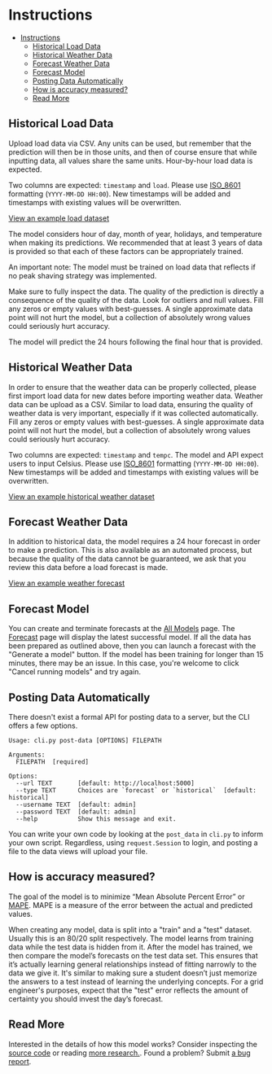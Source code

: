 # Instructions

- [Instructions](#instructions)
  - [Historical Load Data](#historical-load-data)
  - [Historical Weather Data](#historical-weather-data)
  - [Forecast Weather Data](#forecast-weather-data)
  - [Forecast Model](#forecast-model)
  - [Posting Data Automatically](#posting-data-automatically)
  - [How is accuracy measured?](#how-is-accuracy-measured)
  - [Read More](#read-more)

## Historical Load Data

Upload load data via CSV. Any units can be used, but remember that the prediction will then be in those units, and then of course ensure that while inputting data, all values share the same units. Hour-by-hour load data is expected.

Two columns are expected: `timestamp` and `load`. Please use [ISO_8601](https://en.wikipedia.org/wiki/ISO_8601) formatting (`YYYY-MM-DD HH:00`). New timestamps will be added and timestamps with existing values will be overwritten.

[View an example load dataset](https://gist.github.com/kmcelwee/ce163d8c9d2871ab4c652382431c7801)

The model considers hour of day, month of year, holidays, and temperature when making its predictions. We recommended that at least 3 years of data is provided so that each of these factors can be appropriately trained.

An important note: The model must be trained on load data that reflects if no peak shaving strategy was implemented. 

Make sure to fully inspect the data. The quality of the prediction is directly a consequence of the quality of the data. Look for outliers and null values. Fill any zeros or empty values with best-guesses. A single approximate data point will not hurt the model, but a collection of absolutely wrong values could seriously hurt accuracy.

The model will predict the 24 hours following the final hour that is provided.


## Historical Weather Data

In order to ensure that the weather data can be properly collected, please first import load data for new dates before importing weather data. Weather data can be upload as a CSV. Similar to load data, ensuring the quality of weather data is very important, especially if it was collected automatically. Fill any zeros or empty values with best-guesses. A single approximate data point will not hurt the model, but a collection of absolutely wrong values could seriously hurt accuracy.

Two columns are expected: `timestamp` and `tempc`. The model and API expect users to input Celsius. Please use [ISO_8601](https://en.wikipedia.org/wiki/ISO_8601) formatting (`YYYY-MM-DD HH:00`). New timestamps will be added and timestamps with existing values will be overwritten.

[View an example historical weather dataset](https://gist.github.com/kmcelwee/e56308a8096356fcdc699ca168904aa4)

## Forecast Weather Data

In addition to historical data, the model requires a 24 hour forecast in order to make a prediction. This is also available as an automated process, but because the quality of the data cannot be guaranteed, we ask that you review this data before a load forecast is made.

[View an example weather forecast](https://gist.github.com/kmcelwee/071cac5e2b20c2f260f1bf7f9b3387f3)

## Forecast Model

You can create and terminate forecasts at the [All Models](/all-models) page. The [Forecast](/forecast) page will display the latest successful model. If all the data has been prepared as outlined above, then you can launch a forecast with the "Generate a model" button. If the model has been training for longer than 15 minutes, there may be an issue. In this case, you're welcome to click "Cancel running models" and try again.

## Posting Data Automatically

There doesn't exist a formal API for posting data to a server, but the CLI
offers a few options.

```
Usage: cli.py post-data [OPTIONS] FILEPATH

Arguments:
  FILEPATH  [required]

Options:
  --url TEXT       [default: http://localhost:5000]
  --type TEXT      Choices are `forecast` or `historical`  [default: historical]
  --username TEXT  [default: admin]
  --password TEXT  [default: admin]
  --help           Show this message and exit.
```

You can write your own code by looking at the `post_data` in `cli.py` to inform your
own script. Regardless, using `request.Session` to login, and posting a file to the data views
will upload your file.

## How is accuracy measured?

The goal of the model is to minimize “Mean Absolute Percent Error” or [MAPE](https://en.m.wikipedia.org/wiki/Mean_absolute_percentage_error). MAPE is a measure of the error between the actual and predicted values.

When creating any model, data is split into a "train" and a "test" dataset. Usually this is an 80/20 split respectively. The model learns from training data while the test data is hidden from it. After the model has trained, we then compare the model’s forecasts on the test data set. This ensures that it’s actually learning general relationships instead of fitting narrowly to the data we give it. It's similar to making sure a student doesn’t just memorize the answers to a test instead of learning the underlying concepts. For a grid engineer's purposes, expect that the "test" error reflects the amount of certainty you should invest the day’s forecast.

## Read More

Interested in the details of how this model works? Consider inspecting the [source code](https://www.github.com/dpinney/coopforecast) or reading [more research.](https://www.kmcelwee.com/load-forecasting). Found a problem? Submit [a bug report](https://github.com/dpinney/coopforecast/issues/new?labels=bug&template=bug.yaml).
